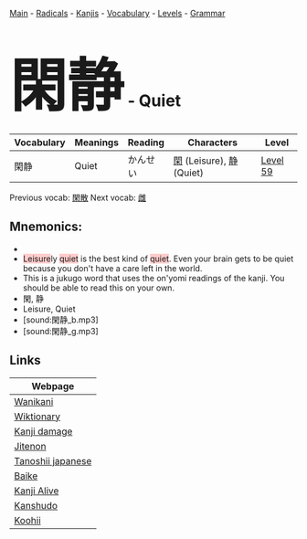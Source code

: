 <style> bigfont {font-size: 100px}</style>
[Main](../README.md) -
[Radicals](../radicals.md) -
[Kanjis](../kanjis.md) -
[Vocabulary](../vocabulary.md) -
[Levels](../levels.md) -
[Grammar](../grammar.md)
# <bigfont> 閑静</bigfont> - Quiet 

| Vocabulary | Meanings | Reading | Characters | Level |
| --- | --- | --- | --- | --- |
| 閑静 | Quiet | かんせい |  [閑](../kanjis/閑.md) (Leisure), [静](../kanjis/静.md) (Quiet) | [Level 59](../levels/wk_level59.md) |

Previous vocab: [閑散](閑散.md) Next vocab: [雌](雌.md) 

## Mnemonics:

* 
* <span style="background-color:#ffcccb"> Leisure</span>ly <span style="background-color:#ffcccb"> quiet</span> is the best kind of <span style="background-color:#ffcccb"> quiet</span>. Even your brain gets to be quiet because you don't have a care left in the world. 
* This is a jukugo word that uses the on'yomi readings of the kanji. You should be able to read this on your own.
* 閑, 静
* Leisure, Quiet
* [sound:閑静_b.mp3]
* [sound:閑静_g.mp3]


## Links 

| Webpage |
| --- |
| [Wanikani          ](https://www.wanikani.com/kanji/閑静) |
| [Wiktionary        ](https://en.wiktionary.org/wiki/閑静) |
| [Kanji damage      ](http://www.kanjidamage.com/kanji/search?utf8=✓&q=閑静) |
| [Jitenon           ](https://jitenon.com/kanji/閑静) |
| [Tanoshii japanese ](https://www.tanoshiijapanese.com/dictionary/kanji.cfm?k=閑静) |
| [Baike             ](https://baike.baidu.com/item/閑静) |
| [Kanji Alive       ](https://app.kanjialive.com/閑静) |
| [Kanshudo          ](https://www.kanshudo.com/searchmn?q=閑静) |
| [Koohii            ](https://kanji.koohii.com/study/kanji/閑静) |
